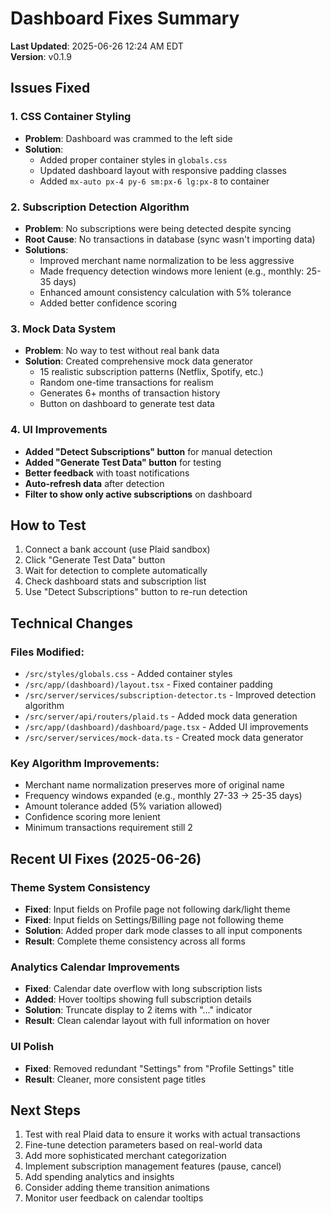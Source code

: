 # Dashboard Fixes Summary

**Last Updated**: 2025-06-26 12:24 AM EDT  
**Version**: v0.1.9

## Issues Fixed

### 1. CSS Container Styling
- **Problem**: Dashboard was crammed to the left side
- **Solution**: 
  - Added proper container styles in `globals.css`
  - Updated dashboard layout with responsive padding classes
  - Added `mx-auto px-4 py-6 sm:px-6 lg:px-8` to container

### 2. Subscription Detection Algorithm
- **Problem**: No subscriptions were being detected despite syncing
- **Root Cause**: No transactions in database (sync wasn't importing data)
- **Solutions**:
  - Improved merchant name normalization to be less aggressive
  - Made frequency detection windows more lenient (e.g., monthly: 25-35 days)
  - Enhanced amount consistency calculation with 5% tolerance
  - Added better confidence scoring

### 3. Mock Data System
- **Problem**: No way to test without real bank data
- **Solution**: Created comprehensive mock data generator
  - 15 realistic subscription patterns (Netflix, Spotify, etc.)
  - Random one-time transactions for realism
  - Generates 6+ months of transaction history
  - Button on dashboard to generate test data

### 4. UI Improvements
- **Added "Detect Subscriptions" button** for manual detection
- **Added "Generate Test Data" button** for testing
- **Better feedback** with toast notifications
- **Auto-refresh data** after detection
- **Filter to show only active subscriptions** on dashboard

## How to Test

1. Connect a bank account (use Plaid sandbox)
2. Click "Generate Test Data" button
3. Wait for detection to complete automatically
4. Check dashboard stats and subscription list
5. Use "Detect Subscriptions" button to re-run detection

## Technical Changes

### Files Modified:
- `/src/styles/globals.css` - Added container styles
- `/src/app/(dashboard)/layout.tsx` - Fixed container padding
- `/src/server/services/subscription-detector.ts` - Improved detection algorithm
- `/src/server/api/routers/plaid.ts` - Added mock data generation
- `/src/app/(dashboard)/dashboard/page.tsx` - Added UI improvements
- `/src/server/services/mock-data.ts` - Created mock data generator

### Key Algorithm Improvements:
- Merchant name normalization preserves more of original name
- Frequency windows expanded (e.g., monthly 27-33 → 25-35 days)
- Amount tolerance added (5% variation allowed)
- Confidence scoring more lenient
- Minimum transactions requirement still 2

## Recent UI Fixes (2025-06-26)

### Theme System Consistency
- **Fixed**: Input fields on Profile page not following dark/light theme
- **Fixed**: Input fields on Settings/Billing page not following theme
- **Solution**: Added proper dark mode classes to all input components
- **Result**: Complete theme consistency across all forms

### Analytics Calendar Improvements
- **Fixed**: Calendar date overflow with long subscription lists
- **Added**: Hover tooltips showing full subscription details
- **Solution**: Truncate display to 2 items with "..." indicator
- **Result**: Clean calendar layout with full information on hover

### UI Polish
- **Fixed**: Removed redundant "Settings" from "Profile Settings" title
- **Result**: Cleaner, more consistent page titles

## Next Steps

1. Test with real Plaid data to ensure it works with actual transactions
2. Fine-tune detection parameters based on real-world data
3. Add more sophisticated merchant categorization
4. Implement subscription management features (pause, cancel)
5. Add spending analytics and insights
6. Consider adding theme transition animations
7. Monitor user feedback on calendar tooltips